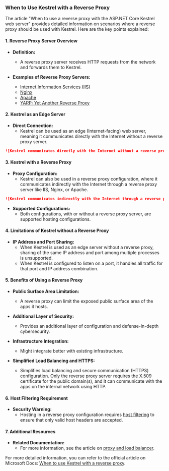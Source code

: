### When to Use Kestrel with a Reverse Proxy

The article "When to use a reverse proxy with the ASP.NET Core Kestrel web server" provides detailed information on scenarios where a reverse proxy should be used with Kestrel. Here are the key points explained:

#### 1. Reverse Proxy Server Overview

- **Definition:**
  - A reverse proxy server receives HTTP requests from the network and forwards them to Kestrel.
  
- **Examples of Reverse Proxy Servers:**
  - [Internet Information Services (IIS)](https://www.iis.net/)
  - [Nginx](https://nginx.org)
  - [Apache](https://httpd.apache.org/)
  - [YARP: Yet Another Reverse Proxy](https://dotnet.github.io/yarp/)

#### 2. Kestrel as an Edge Server

- **Direct Connection:**
  - Kestrel can be used as an edge (Internet-facing) web server, meaning it communicates directly with the Internet without a reverse proxy server.

```markdown
![Kestrel communicates directly with the Internet without a reverse proxy server](./_static/kestrel-to-internet2.png)
```

#### 3. Kestrel with a Reverse Proxy

- **Proxy Configuration:**
  - Kestrel can also be used in a reverse proxy configuration, where it communicates indirectly with the Internet through a reverse proxy server like IIS, Nginx, or Apache.

```markdown
![Kestrel communicates indirectly with the Internet through a reverse proxy server, such as IIS, Nginx, or Apache](./_static/kestrel-to-internet.png)
```

- **Supported Configurations:**
  - Both configurations, with or without a reverse proxy server, are supported hosting configurations.

#### 4. Limitations of Kestrel without a Reverse Proxy

- **IP Address and Port Sharing:**
  - When Kestrel is used as an edge server without a reverse proxy, sharing of the same IP address and port among multiple processes is unsupported.
  - When Kestrel is configured to listen on a port, it handles all traffic for that port and IP address combination.

#### 5. Benefits of Using a Reverse Proxy

- **Public Surface Area Limitation:**
  - A reverse proxy can limit the exposed public surface area of the apps it hosts.

- **Additional Layer of Security:**
  - Provides an additional layer of configuration and defense-in-depth cybersecurity.

- **Infrastructure Integration:**
  - Might integrate better with existing infrastructure.

- **Simplified Load Balancing and HTTPS:**
  - Simplifies load balancing and secure communication (HTTPS) configuration. Only the reverse proxy server requires the X.509 certificate for the public domain(s), and it can communicate with the apps on the internal network using HTTP.

#### 6. Host Filtering Requirement

- **Security Warning:**
  - Hosting in a reverse proxy configuration requires [host filtering](https://docs.microsoft.com/en-us/aspnet/core/fundamentals/servers/kestrel/host-filtering) to ensure that only valid host headers are accepted.

#### 7. Additional Resources

- **Related Documentation:**
  - For more information, see the article on [proxy and load balancer](https://docs.microsoft.com/en-us/aspnet/core/host-and-deploy/proxy-load-balancer).

For more detailed information, you can refer to the official article on Microsoft Docs: [When to use Kestrel with a reverse proxy](https://docs.microsoft.com/en-us/aspnet/core/fundamentals/servers/kestrel/when-to-use-a-reverse-proxy).